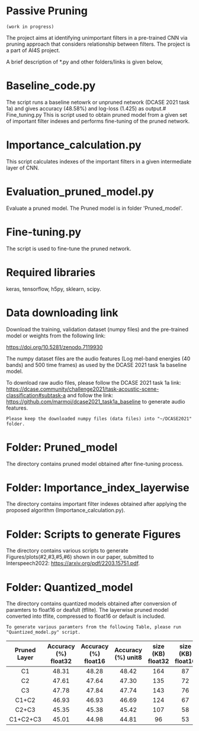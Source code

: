 # Passive Pruning 

```
(work in progress)
```
The project aims at identifying unimportant filters in a pre-trained CNN via pruning approach that considers relationship between filters. The project is a part of AI4S project.

A brief description of *.py and other folders/links  is given below,

# Baseline_code.py
The script runs a baseline netowrk or unpruned network (DCASE 2021 task 1a) and gives accuracy (48.58%) and log-loss (1.425) as output.# Fine_tuning.py
This is script used to obtain pruned model from a given set of important filter indexes and performs fine-tuning of the pruned network.


# Importance_calculation.py
 This script  calculates indexes of the important filters in a given intermediate layer of CNN.

# Evaluation_pruned_model.py

Evaluate a pruned model. The Pruned model is in folder 'Pruned_model'.

# Fine-tuning.py

The script is used to fine-tune the pruned network.

# Required libraries


keras, tensorflow, h5py, sklearn, scipy.


# Data downloading link
Download the training, validation dataset (numpy files) and the pre-trained model or weights from the following link:

https://doi.org/10.5281/zenodo.7119930

The numpy dataset files are the audio features (Log mel-band energies (40 bands) and 500 time frames) as used by the DCASE 2021 task 1a baseline model. 

To download raw audio files, please follow the DCASE 2021 task 1a link: https://dcase.community/challenge2021/task-acoustic-scene-classification#subtask-a  and follow the link: https://github.com/marmoi/dcase2021_task1a_baseline to generate audio features.

```
Please keep the downloaded numpy files (data files) into "~/DCASE2021" folder.
```

# Folder: Pruned_model

The directory contains pruned model obtained after fine-tuning process.


# Folder: Importance_index_layerwise

The directory contains important filter indexes obtained after applying the proposed algorithm (Importance_calculation.py).

# Folder: Scripts to generate Figures

The directory contains various scripts to generate Figures/plots(#2,#3,#5,#6) shown in our paper, submitted to Interspeech2022: https://arxiv.org/pdf/2203.15751.pdf.

# Folder: Quantized_model

The directory contains quantized models obtained after conversion of paramters to float16 or deafult (tflite). The layerwise pruned model converted into tflite, compressed to float16 or default is included. 
```
To generate various paramters from the following Table, please run "Quantized_model.py" script.
```
| Pruned Layer | Accuracy (%) float32 | Accuracy (%) float16 | Accuracy (%) unit8 | size (KB)  float32 | size (KB)  float16 | size (KB)  uint8 |
|:------------:|:--------------------:|:--------------------:|:--------------------:|:------------------:|:------------------:|:----------------:|
|      C1      |         48.31        |         48.28        |         48.42        |         164        |         87         |        50        |
|      C2      |         47.61        |         47.64        |         47.30        |         135        |         72         |        43        |
|      C3      |         47.78        |         47.84        |         47.74        |         143        |         76         |        45        |
|     C1+C2    |         46.93        |         46.93        |         46.69        |         124        |         67         |        40        |
|     C2+C3    |         45.35        |         45.38        |         45.42        |         107        |         58         |        36        |
|   C1+C2+C3   |         45.01        |         44.98        |         44.81        |         96         |         53         |        33        |
